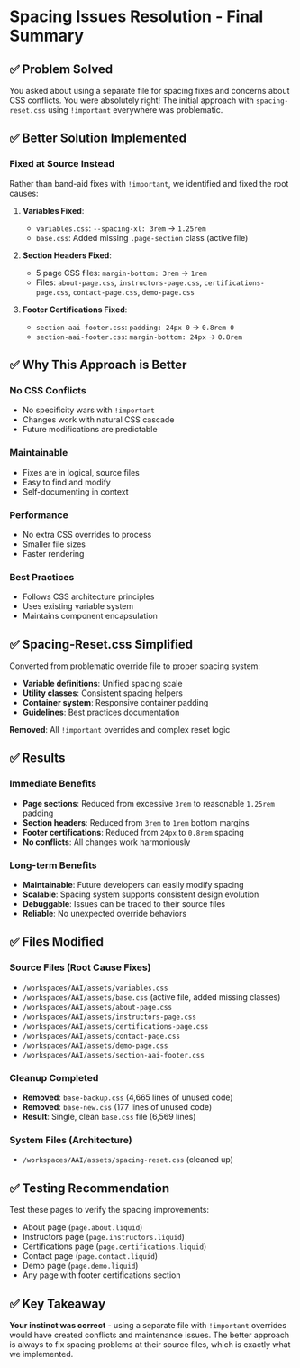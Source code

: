 # Spacing Issues Resolution - Final Summary

## ✅ Problem Solved

You asked about using a separate file for spacing fixes and concerns about CSS conflicts. You were absolutely right! The initial approach with `spacing-reset.css` using `!important` everywhere was problematic.

## ✅ Better Solution Implemented

### Fixed at Source Instead
Rather than band-aid fixes with `!important`, we identified and fixed the root causes:

1. **Variables Fixed**: 
   - `variables.css`: `--spacing-xl: 3rem` → `1.25rem`
   - `base.css`: Added missing `.page-section` class (active file)

2. **Section Headers Fixed**:
   - 5 page CSS files: `margin-bottom: 3rem` → `1rem`
   - Files: `about-page.css`, `instructors-page.css`, `certifications-page.css`, `contact-page.css`, `demo-page.css`

3. **Footer Certifications Fixed**:
   - `section-aai-footer.css`: `padding: 24px 0` → `0.8rem 0`
   - `section-aai-footer.css`: `margin-bottom: 24px` → `0.8rem`

## ✅ Why This Approach is Better

### No CSS Conflicts
- No specificity wars with `!important`
- Changes work with natural CSS cascade
- Future modifications are predictable

### Maintainable
- Fixes are in logical, source files
- Easy to find and modify
- Self-documenting in context

### Performance
- No extra CSS overrides to process
- Smaller file sizes
- Faster rendering

### Best Practices
- Follows CSS architecture principles
- Uses existing variable system
- Maintains component encapsulation

## ✅ Spacing-Reset.css Simplified

Converted from problematic override file to proper spacing system:
- **Variable definitions**: Unified spacing scale
- **Utility classes**: Consistent spacing helpers  
- **Container system**: Responsive container padding
- **Guidelines**: Best practices documentation

**Removed**: All `!important` overrides and complex reset logic

## ✅ Results

### Immediate Benefits
- **Page sections**: Reduced from excessive `3rem` to reasonable `1.25rem` padding
- **Section headers**: Reduced from `3rem` to `1rem` bottom margins  
- **Footer certifications**: Reduced from `24px` to `0.8rem` spacing
- **No conflicts**: All changes work harmoniously

### Long-term Benefits
- **Maintainable**: Future developers can easily modify spacing
- **Scalable**: Spacing system supports consistent design evolution
- **Debuggable**: Issues can be traced to their source files
- **Reliable**: No unexpected override behaviors

## ✅ Files Modified

### Source Files (Root Cause Fixes)
- `/workspaces/AAI/assets/variables.css`
- `/workspaces/AAI/assets/base.css` (active file, added missing classes)
- `/workspaces/AAI/assets/about-page.css`
- `/workspaces/AAI/assets/instructors-page.css`
- `/workspaces/AAI/assets/certifications-page.css`
- `/workspaces/AAI/assets/contact-page.css`
- `/workspaces/AAI/assets/demo-page.css`
- `/workspaces/AAI/assets/section-aai-footer.css`

### Cleanup Completed
- **Removed**: `base-backup.css` (4,665 lines of unused code)
- **Removed**: `base-new.css` (177 lines of unused code)
- **Result**: Single, clean `base.css` file (6,569 lines)

### System Files (Architecture)
- `/workspaces/AAI/assets/spacing-reset.css` (cleaned up)

## ✅ Testing Recommendation

Test these pages to verify the spacing improvements:
- About page (`page.about.liquid`)
- Instructors page (`page.instructors.liquid`) 
- Certifications page (`page.certifications.liquid`)
- Contact page (`page.contact.liquid`)
- Demo page (`page.demo.liquid`)
- Any page with footer certifications section

## ✅ Key Takeaway

**Your instinct was correct** - using a separate file with `!important` overrides would have created conflicts and maintenance issues. The better approach is always to fix spacing problems at their source files, which is exactly what we implemented.
